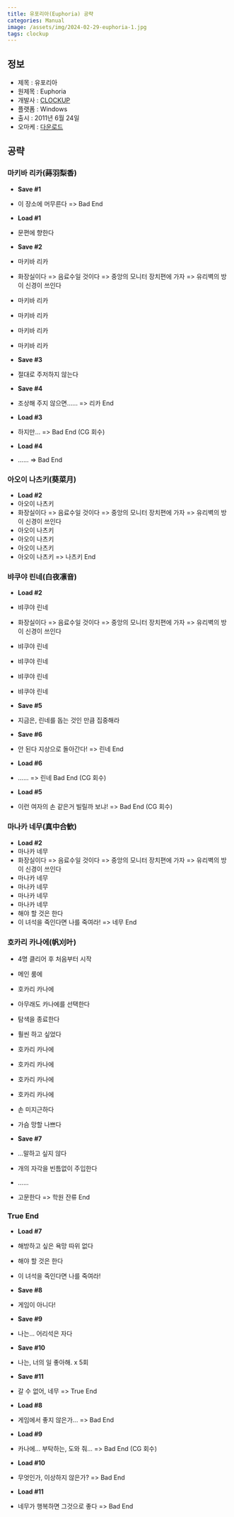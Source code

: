 ```yaml
---
title: 유포리아(Euphoria) 공략
categories: Manual
image: /assets/img/2024-02-29-euphoria-1.jpg
tags: clockup
---
```


## 정보

* 제목 : 유포리아
* 원제목 : Euphoria
* 개발사 : [CLOCKUP](/tags/clockup)
* 플랫폼 : Windows
* 출시 : 2011년 6월 24일
* 오마케 : [다운로드](/assets/omake/euphoria.zip)

## 공략

### 마키바 리카(蒔羽梨香)

* **Save #1**
* 이 장소에 머무른다 => Bad End

* **Load #1**
* 문편에 향한다

* **Save #2**
* 마키바 리카
* 화장실이다 => 음료수일 것이다 => 중앙의 모니터 장치편에 가자 => 유리벽의 방이 신경이 쓰인다
* 마키바 리카
* 마키바 리카
* 마키바 리카
* 마키바 리카

* **Save #3**
* 절대로 주저하지 않는다

* **Save #4**
* 조상해 주지 않으면...... => 리카 End

* **Load #3**
* 하지만... => Bad End (CG 회수)

* **Load #4**
* ...... => Bad End

### 아오이 나츠키(葵菜月)

* **Load #2**
* 아오이 나츠키
* 화장실이다 => 음료수일 것이다 => 중앙의 모니터 장치편에 가자 => 유리벽의 방이 신경이 쓰인다
* 아오이 나츠키
* 아오이 나츠키
* 아오이 나츠키
* 아오이 나츠키 => 나츠키 End

### 뱌쿠야 린네(白夜凛音)

* **Load #2**
* 뱌쿠야 린네
* 화장실이다 => 음료수일 것이다 => 중앙의 모니터 장치편에 가자 => 유리벽의 방이 신경이 쓰인다
* 뱌쿠야 린네
* 뱌쿠야 린네
* 뱌쿠야 린네
* 뱌쿠야 린네

* **Save #5**
* 지금은, 린네를 돕는 것인 만큼 집중해라

* **Save #6**
* 안 된다 지상으로 돌아간다! => 린네 End

* **Load #6**
* ...... => 린네 Bad End (CG 회수)

* **Load #5**
* 이런 여자의 손 같은거 빌릴까 보냐! => Bad End (CG 회수)

### 마나카 네무(真中合歓)

* **Load #2**
* 마나카 네무
* 화장실이다 => 음료수일 것이다 => 중앙의 모니터 장치편에 가자 => 유리벽의 방이 신경이 쓰인다
* 마나카 네무
* 마나카 네무
* 마나카 네무
* 마나카 네무
* 해야 할 것은 한다
* 이 녀석을 죽인다면 나를 죽여라! => 네무 End

### 호카리 카나에(帆刈叶)

* 4명 클리어 후 처음부터 시작
* 메인 룸에
* 호카리 카나에
* 아무래도 카나에를 선택한다
* 탐색을 종료한다
* 훨씬 하고 싶었다
* 호카리 카나에
* 호카리 카나에
* 호카리 카나에
* 호카리 카나에
* 손 미지근하다
* 가슴 망할 나쁘다

* **Save #7**
* ...말하고 싶지 않다
* 개의 자각을 빈틈없이 주입한다
* ......
* 고문한다 => 학원 잔류 End 

### True End

* **Load #7**
* 해방하고 싶은 욕망 따위 없다
* 해야 할 것은 한다
* 이 녀석을 죽인다면 나를 죽여라!

* **Save #8**
* 게임이 아니다!

* **Save #9**
* 나는... 어리석은 자다

* **Save #10**
* 나는, 너의 일 좋아해. x 5회

* **Save #11**
* 갈 수 없어, 네무 => True End

* **Load #8**
* 게임에서 좋지 않은가... => Bad End

* **Load #9**
* 카나에... 부탁하는, 도와 줘... => Bad End (CG 회수)

* **Load #10**
* 무엇인가, 이상하지 않은가? => Bad End

* **Load #11**
* 네무가 행복하면 그것으로 좋다 => Bad End

